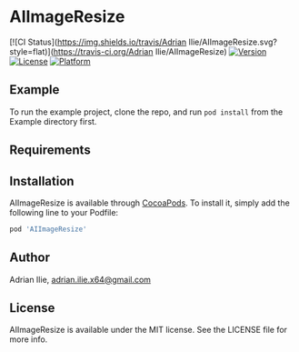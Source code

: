 # AIImageResize

[![CI Status](https://img.shields.io/travis/Adrian Ilie/AIImageResize.svg?style=flat)](https://travis-ci.org/Adrian Ilie/AIImageResize)
[![Version](https://img.shields.io/cocoapods/v/AIImageResize.svg?style=flat)](https://cocoapods.org/pods/AIImageResize)
[![License](https://img.shields.io/cocoapods/l/AIImageResize.svg?style=flat)](https://cocoapods.org/pods/AIImageResize)
[![Platform](https://img.shields.io/cocoapods/p/AIImageResize.svg?style=flat)](https://cocoapods.org/pods/AIImageResize)

## Example

To run the example project, clone the repo, and run `pod install` from the Example directory first.

## Requirements

## Installation

AIImageResize is available through [CocoaPods](https://cocoapods.org). To install
it, simply add the following line to your Podfile:

```ruby
pod 'AIImageResize'
```

## Author

Adrian Ilie, adrian.ilie.x64@gmail.com

## License

AIImageResize is available under the MIT license. See the LICENSE file for more info.
